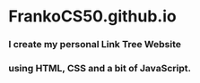 # FrankoCS50.github.io

### I create my personal Link Tree Website
### using HTML, CSS and a bit of JavaScript.
